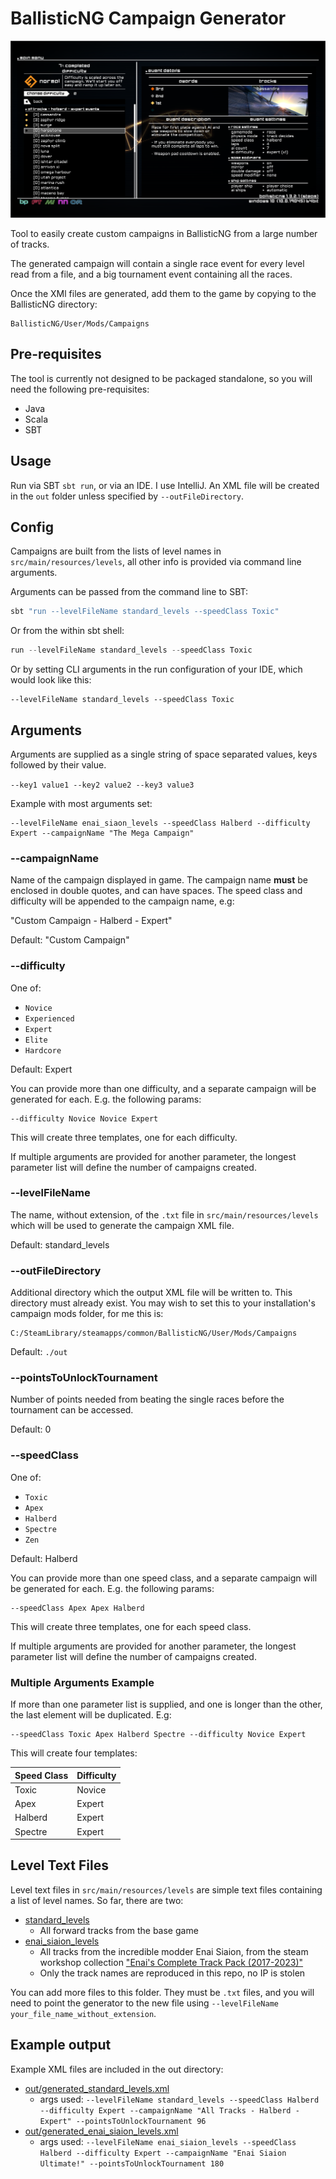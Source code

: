 # BallisticNG Campaign Generator

![screenshot showing custom campaign with all standard tracks](images/demo-screenshot.png)

Tool to easily create custom campaigns in BallisticNG from a large number of tracks.

The generated campaign will contain a single race event for every level read from a file, and a big tournament event containing all the races.

Once the XMl files are generated, add them to the game by copying to the BallisticNG directory:

```
BallisticNG/User/Mods/Campaigns
```

## Pre-requisites

The tool is currently not designed to be packaged standalone, so you will need the following pre-requisites:
* Java
* Scala
* SBT

## Usage

Run via SBT `sbt run`, or via an IDE. I use IntelliJ. An XML file will be created in the `out` folder unless specified by `--outFileDirectory`.

## Config

Campaigns are built from the lists of level names in `src/main/resources/levels`,
all other info is provided via command line arguments.

Arguments can be passed from the command line to SBT:

```bash
sbt "run --levelFileName standard_levels --speedClass Toxic"
```

Or from the within sbt shell:

```sbt
run --levelFileName standard_levels --speedClass Toxic
```

Or by setting CLI arguments in the run configuration of your IDE, which would look like this:

```
--levelFileName standard_levels --speedClass Toxic
```

## Arguments

Arguments are supplied as a single string of space separated values, keys followed by their value.

```--key1 value1 --key2 value2 --key3 value3```

Example with most arguments set:

```
--levelFileName enai_siaon_levels --speedClass Halberd --difficulty Expert --campaignName "The Mega Campaign"
```

### --campaignName

Name of the campaign displayed in game. The campaign name **must** be enclosed in double quotes, and can have spaces.
The speed class and difficulty will be appended to the campaign name, e.g:

"Custom Campaign - Halberd - Expert"

Default: "Custom Campaign"

### --difficulty

One of:
* `Novice`
* `Experienced`
* `Expert`
* `Elite`
* `Hardcore`

Default: Expert

You can provide more than one difficulty, and a separate campaign will be generated for each. E.g. the following params:

```
--difficulty Novice Novice Expert
```

This will create three templates, one for each difficulty.

If multiple arguments are provided for another parameter,
the longest parameter list will define the number of campaigns created.

### --levelFileName

The name, without extension, of the `.txt` file in `src/main/resources/levels` which will be used to generate the campaign XML file.

Default: standard_levels

### --outFileDirectory

Additional directory which the output XML file will be written to. This directory must already exist.
You may wish to set this to your installation's campaign mods folder, for me this is:

```
C:/SteamLibrary/steamapps/common/BallisticNG/User/Mods/Campaigns
```

Default: `./out`

### --pointsToUnlockTournament

Number of points needed from beating the single races before the tournament can be accessed.

Default: 0

### --speedClass

One of:
* `Toxic`
* `Apex`
* `Halberd`
* `Spectre`
* `Zen`

Default: Halberd

You can provide more than one speed class, and a separate campaign will be generated for each. E.g. the following params:

```
--speedClass Apex Apex Halberd
```

This will create three templates, one for each speed class.

If multiple arguments are provided for another parameter,
the longest parameter list will define the number of campaigns created.

### Multiple Arguments Example

If more than one parameter list is supplied, and one is longer than the other, the last element will be duplicated. E.g:

```
--speedClass Toxic Apex Halberd Spectre --difficulty Novice Expert
```
This will create four templates:

| Speed Class | Difficulty |
|-------------|------------|
| Toxic       | Novice     |
| Apex        | Expert     |
| Halberd     | Expert     |
| Spectre     | Expert     |



## Level Text Files

Level text files in `src/main/resources/levels` are simple text files containing a list of level names. So far, there are two:
* [standard_levels](src/main/resources/levels/standard_levels.txt)
  * All forward tracks from the base game
* [enai_siaion_levels](src/main/resources/levels/enai_siaion_levels.txt)
  * All tracks from the incredible modder Enai Siaion, from the steam workshop collection ["Enai's Complete Track Pack (2017-2023)"](https://steamcommunity.com/workshop/filedetails/?id=1948759147)
  * Only the track names are reproduced in this repo, no IP is stolen

You can add more files to this folder. They must be `.txt` files, and you will need to point the generator to the new file using `--levelFileName your_file_name_without_extension`.

## Example output

Example XML files are included in the out directory:
* [out/generated_standard_levels.xml](out/generated_standard_levels.xml)
  * args used: `--levelFileName standard_levels --speedClass Halberd --difficulty Expert --campaignName "All Tracks - Halberd - Expert" --pointsToUnlockTournament 96`
* [out/generated_enai_siaion_levels.xml](out/generated_enai_siaion_levels.xml)
  * args used: `--levelFileName enai_siaion_levels --speedClass Halberd --difficulty Expert --campaignName "Enai Siaion Ultimate!" --pointsToUnlockTournament 180`
